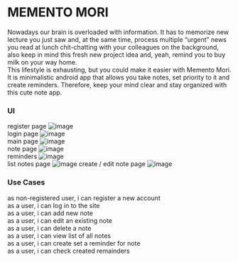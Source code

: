 # MEMENTO MORI
Nowadays our brain is overloaded with information. It has to memorize new lecture you just saw and, at the same time, process multiple “urgent” news you read at lunch chit-chatting with your colleagues on the background, also keep in mind this fresh new project idea and, yeah, remind you to buy milk on your way home.<br />
This lifestyle is exhausting, but you could make it easier with Memento Mori. It is minimalistic android app that allows you take notes, set priority to it and create reminders. 
Therefore, keep your mind clear and stay organized with this cute note app.
### UI   
register page
![image](https://github.com/fickleDude/Diary-App/assets/98343371/8e77ccdb-0e41-4c26-a83f-ea783d3ec0f9)
<br />
login page
![image](https://github.com/fickleDude/Diary-App/assets/98343371/fe147b61-f0e5-48d1-9dbd-8ba8dd951e1a)
<br />
main page
![image](https://github.com/fickleDude/Diary-App/assets/98343371/abb4f2cc-d377-4733-b930-2c21704ad90c)
<br />
note page
![image](https://github.com/fickleDude/Diary-App/assets/98343371/b7272f94-4f72-44f3-aee9-6d405620ad06)
<br />
reminders
![image](https://github.com/fickleDude/Diary-App/assets/98343371/b51c15b1-5685-46dd-9175-cbf2ddc2b446)
<br />
list notes page
![image](https://github.com/fickleDude/Diary-App/assets/98343371/9ab40085-2449-4373-9813-5fbce101d91b)
create / edit note page
![image](https://github.com/fickleDude/Diary-App/assets/98343371/50e52062-065b-4273-89a5-260948b48fdd)
### Use Cases
as non-registered user, i can register a new account <br />
as a user, i can log in to the site <br />
as a user, i can add new note <br />
as a user, i can edit an existing note <br />
as a user, i can delete a note <br />
as a user, i can view list of all notes <br />
as a user, i can create set a reminder for note <br />
as a user, i can check created remainders <br />
